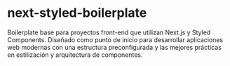 # next-styled-boilerplate
Boilerplate base para proyectos front-end que utilizan Next.js y Styled Components. Diseñado como punto de inicio para desarrollar aplicaciones web modernas con una estructura preconfigurada y las mejores prácticas en estilización y arquitectura de componentes.
